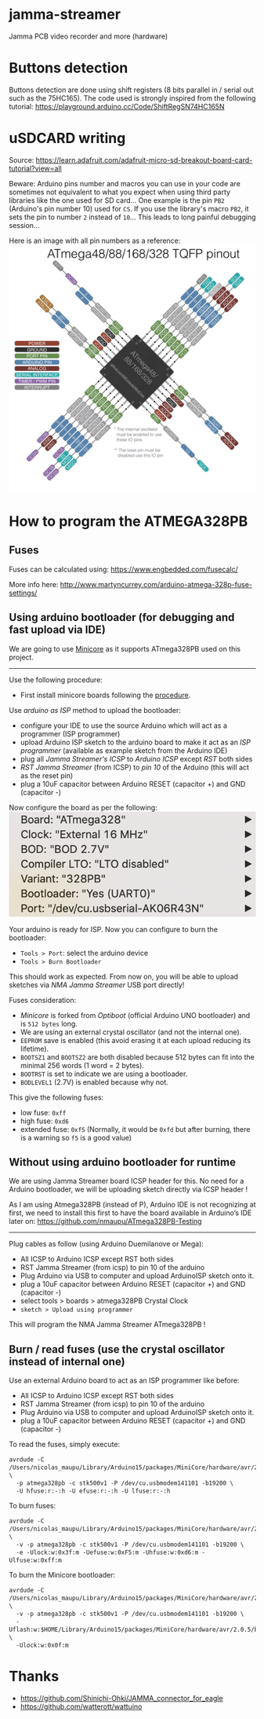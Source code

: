 # jamma-streamer

Jamma PCB video recorder and more (hardware)

# Buttons detection

Buttons detection are done using shift registers (8 bits parallel in / serial out such as the 75HC165).
The code used is strongly inspired from the following tutorial:
https://playground.arduino.cc/Code/ShiftRegSN74HC165N

# uSDCARD writing

Source:
https://learn.adafruit.com/adafruit-micro-sd-breakout-board-card-tutorial?view=all

Beware: Arduino pins number and macros you can use in your code are sometimes not equivalent to what you expect when using third party libraries like the one used for SD card... One example is the pin `PB2` (Arduino's pin number 10) used for `CS`. If you use the library's macro `PB2`, it sets the pin to number `2` instead of `10`... This leads to long painful debugging session...

Here is an image with all pin numbers as a reference:
![Arduino ATmega pinout diagram](images/arduino-atmega-pinout-diag.jpg)


# How to program the ATMEGA328PB

## Fuses

Fuses can be calculated using: https://www.engbedded.com/fusecalc/

More info here: http://www.martyncurrey.com/arduino-atmega-328p-fuse-settings/

## Using arduino bootloader (for debugging and fast upload via IDE)

We are going to use [Minicore](https://github.com/MCUdude/MiniCore) as it supports ATmega328PB used on this project.

---

Use the following procedure:

- First install minicore boards following the [procedure](https://github.com/MCUdude/MiniCore#boards-manager-installation).

Use *arduino as ISP* method to upload the bootloader:
  - configure your IDE to use the source Arduino which will act as a programmer (ISP programmer)
  - upload Arduino ISP sketch to the arduino board to make it act as an *ISP programmer* (available as example sketch from the Arduino IDE)
  - plug all *Jamma Streamer's ICSP* to *Arduino ICSP* except *RST* both sides
  - *RST Jamma Streamer* (from ICSP) to *pin 10* of the Arduino (this will act as the reset pin)
  - plug a 10uF capacitor between Arduino RESET (capacitor +) and GND (capacitor -)

Now configure the board as per the following:
![Arduino configuration for Minicore / ATmega328PB](images/328pb-arduino-conf.png)

Your arduino is ready for ISP. Now you can configure to burn the bootloader:
  - `Tools > Port`: select the arduino device
  - `Tools > Burn Bootloader`

This should work as expected. From now on, you will be able to upload sketches via *NMA Jamma Streamer* USB port directly!

Fuses consideration:
  - *Minicore* is forked from *Optiboot* (official Arduino UNO bootloader) and is `512 bytes` long.
  - We are using an external crystal oscillator (and not the internal one).
  - `EEPROM` save is enabled (this avoid erasing it at each upload reducing its lifetime).
  - `BOOTSZ1` and `BOOTSZ2` are both disabled because 512 bytes can fit into the minimal 256 words (1 word = 2 bytes).
  - `BOOTRST` is set to indicate we are using a bootloader.
  - `BODLEVEL1` (2.7V) is enabled because why not.

This give the following fuses:
  - low fuse: `0xff`
  - high fuse: `0xd6`
  - extended fuse: `0xf5` (Normally, it would be `0xfd` but after burning, there is a warning so `f5` is a good value)

## Without using arduino bootloader for runtime

We are using Jamma Streamer board ICSP header for this.
No need for a Arduino bootloader, we will be uploading sketch directly via ICSP header !

As I am using Atmega328PB (instead of P), Arduino IDE is not recognizing at first, we need to install this first to have the board available in Arduino’s IDE later on:
https://github.com/nmaupu/ATmega328PB-Testing

---

Plug cables as follow (using Arduino Duemilanove or Mega):

- All ICSP to Arduino ICSP except RST both sides
- RST Jamma Streamer (from icsp) to pin 10 of the arduino
- Plug Arduino via USB to computer and upload ArduinoISP sketch onto it.
- plug a 10uF capacitor between Arduino RESET (capacitor +) and GND (capacitor -)
- select tools > boards > atmega328PB Crystal Clock
- `sketch > Upload using programmer`

This will program the NMA Jamma Streamer ATmega328PB !

## Burn / read fuses (use the crystal oscillator instead of internal one)

Use an external Arduino board to act as an ISP programmer like before:

- All ICSP to Arduino ICSP except RST both sides
- RST Jamma Streamer (from icsp) to pin 10 of the arduino
- Plug Arduino via USB to computer and upload ArduinoISP sketch onto it.
- plug a 10uF capacitor between Arduino RESET (capacitor +) and GND (capacitor -)

To read the fuses, simply execute:
```
avrdude -C /Users/nicolas_maupu/Library/Arduino15/packages/MiniCore/hardware/avr/2.0.5/avrdude.conf \
  -p atmega328pb -c stk500v1 -P /dev/cu.usbmodem141101 -b19200 \
  -U hfuse:r:-:h -U efuse:r:-:h -U lfuse:r:-:h
```

To burn fuses:
```
avrdude -C /Users/nicolas_maupu/Library/Arduino15/packages/MiniCore/hardware/avr/2.0.5/avrdude.conf \
  -v -p atmega328pb -c stk500v1 -P /dev/cu.usbmodem141101 -b19200 \
  -e -Ulock:w:0x3f:m -Uefuse:w:0xF5:m -Uhfuse:w:0xd6:m -Ulfuse:w:0xff:m 
```

To burn the Minicore bootloader:
```
avrdude -C /Users/nicolas_maupu/Library/Arduino15/packages/MiniCore/hardware/avr/2.0.5/avrdude.conf \
  -v -p atmega328pb -c stk500v1 -P /dev/cu.usbmodem141101 -b19200 \
  -Uflash:w:$HOME/Library/Arduino15/packages/MiniCore/hardware/avr/2.0.5/bootloaders/optiboot_flash/bootloaders/atmega328pb/16000000L/optiboot_flash_atmega328pb_UART0_115200_16000000L_B5.hex:i \
  -Ulock:w:0x0f:m 
```

# Thanks

- https://github.com/Shinichi-Ohki/JAMMA_connector_for_eagle
- https://github.com/watterott/wattuino
